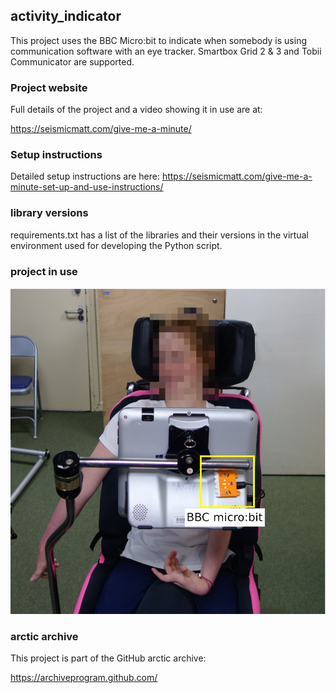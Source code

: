 ## activity_indicator

This project uses the BBC Micro:bit to indicate when somebody is using communication software with an eye tracker. Smartbox Grid 2 & 3 and Tobii Communicator are supported.

### Project website

Full details of the project and a video showing it in use are at:

 <https://seismicmatt.com/give-me-a-minute/>

### Setup instructions

Detailed setup instructions are here:
<https://seismicmatt.com/give-me-a-minute-set-up-and-use-instructions/>

### library versions

requirements.txt has a list of the libraries and their versions in the virtual environment used for developing the Python script.

### project in use

![activity_indicator in use](/docs/testing.jpg)

### arctic archive

This project is part of the GitHub arctic archive:

<https://archiveprogram.github.com/>
